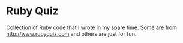 # Ruby Quiz

Collection of Ruby code that I wrote in my spare time. Some are from http://www.rubyquiz.com and
others are just for fun.
